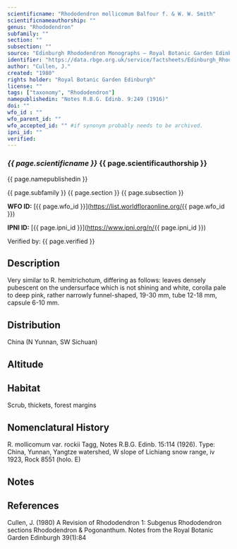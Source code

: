 ```yaml
---
scientificname: "Rhododendron mollicomum Balfour f. & W. W. Smith"
scientificnameauthorship: ""
genus: "Rhododendron"
subfamily: ""
section: ""
subsection: ""
source: "Edinburgh Rhododendron Monographs – Royal Botanic Garden Edinburgh"
identifier: "https://data.rbge.org.uk/service/factsheets/Edinburgh_Rhododendron_Monographs.xhtml"
author: "Cullen, J."
created: "1980"
rights holder: "Royal Botanic Garden Edinburgh"
license: ""
tags: ["taxonomy", "Rhododendron"]
namepublishedin: "Notes R.B.G. Edinb. 9:249 (1916)"
doi: ""
wfo_id : ""
wfo_parent_id: ""
wfo_accepted_id: "" #if synonym probably needs to be archived.                      
ipni_id: ""
verified:
---
```

### _{{ page.scientificname }}_ {{ page.scientificauthorship }}
 {{ page.namepublishedin }}

{{ page.subfamily }} {{ page.section }} {{ page.subsection }}

**WFO ID:** [{{ page.wfo_id }}](https://list.worldfloraonline.org/{{ page.wfo_id }})

**IPNI ID:** [{{ page.ipni_id }}](https://www.ipni.org/n/{{ page.ipni_id }})

Verified by: {{ page.verified }}



## Description
Very similar to R. hemitrichotum, differing as follows: leaves densely pubescent on the undersurface which is not shining and white, corolla pale to deep pink, rather narrowly funnel-shaped, 19-30 mm, tube 12-18 mm, capsule 6-10 mm.

## Distribution
China (N Yunnan, SW Sichuan)

## Altitude


## Habitat
Scrub, thickets, forest margins

## Nomenclatural History
R. mollicomum var. rockii Tagg, Notes R.B.G. Edinb. 15:114 (1926). Type: China, Yunnan, Yangtze watershed, W slope of Lichiang snow range, iv 1923, Rock 8551 (holo. E)
                       
## Notes


## References

Cullen, J. (1980) A Revision of Rhododendron 1: Subgenus Rhododendron sections Rhododendron & Pogonanthum. Notes from the Royal Botanic Garden Edinburgh 39(1):84
